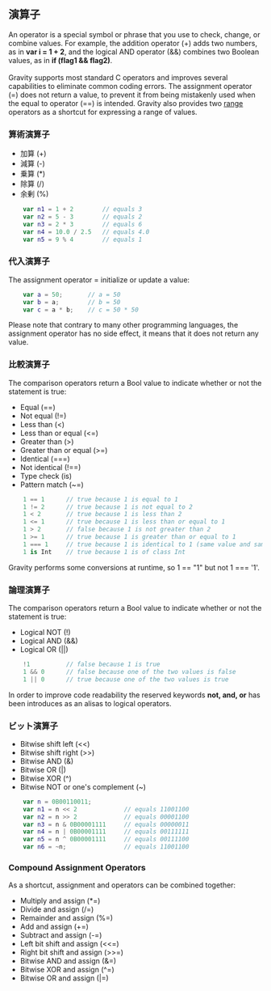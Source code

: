 ## 演算子

An operator is a special symbol or phrase that you use to check, change, or combine values. For example, the addition operator (+) adds two numbers, as in **var i = 1 + 2**, and the logical AND operator (&&) combines two Boolean values, as in **if (flag1 && flag2)**.
<br><br>
Gravity supports most standard C operators and improves several capabilities to eliminate common coding errors. The assignment operator (=) does not return a value, to prevent it from being mistakenly used when the equal to operator (==) is intended. Gravity also provides two [range](types.md) operators as a shortcut for expressing a range of values.
			
### 算術演算子
* 加算 (+)
* 減算 (-)
* 乗算 (*)
* 除算 (/)
* 余剰 (%)

```swift
	var n1 = 1 + 2        // equals 3
	var n2 = 5 - 3        // equals 2
	var n3 = 2 * 3        // equals 6
	var n4 = 10.0 / 2.5   // equals 4.0
	var n5 = 9 % 4        // equals 1
```

### 代入演算子
The assignment operator = initialize or update a value:
```swift
	var a = 50;       // a = 50
	var b = a;        // b = 50
	var c = a * b;    // c = 50 * 50
```
Please note that contrary to many other programming languages, the assignment operator has no side effect, it means that it does not return any value.

### 比較演算子
The comparison operators return a Bool value to indicate whether or not the statement is true:

* Equal (==)
* Not equal (!=)
* Less than (<)
* Less than or equal (<=)
* Greater than (>)
* Greater than or equal (>=)
* Identical (===)
* Not identical (!==)
* Type check (is)
* Pattern match (~=)
			
```swift
	1 == 1      // true because 1 is equal to 1
	1 != 2      // true because 1 is not equal to 2
	1 < 2       // true because 1 is less than 2
	1 <= 1      // true because 1 is less than or equal to 1
	1 > 2       // false because 1 is not greater than 2
	1 >= 1      // true because 1 is greater than or equal to 1
	1 === 1     // true because 1 is identical to 1 (same value and same class)
	1 is Int    // true because 1 is of class Int
```
Gravity performs some conversions at runtime, so 1 == "1" but not 1 === '1'.

### 論理演算子
The comparison operators return a Bool value to indicate whether or not the statement is true:

* Logical NOT (!)
* Logical AND (&&)
* Logical OR (||)
			
			
```swift
	!1          // false because 1 is true
	1 && 0      // false because one of the two values is false
	1 || 0      // true because one of the two values is true
```
In order to improve code readability the reserved keywords **not, and, or** has been introduces as an alisas to logical operators.

### ビット演算子

			
* Bitwise shift left (<<)
* Bitwise shift right (>>)
* Bitwise AND (&)
* Bitwise OR (|)
* Bitwise XOR (^)
* Bitwise NOT or one's complement (~)
			
			
```swift
	var n = 0B00110011;
	var n1 = n << 2             // equals 11001100
	var n2 = n >> 2             // equals 00001100
	var n3 = n & 0B00001111     // equals 00000011
	var n4 = n | 0B00001111     // equals 00111111
	var n5 = n ^ 0B00001111     // equals 00111100
	var n6 = ~n;                // equals 11001100
```

### Compound Assignment Operators
As a shortcut, assignment and operators can be combined together:
			
* Multiply and assign (*=)
* Divide and assign (/=)
* Remainder and assign (%=)
* Add and assign (+=)
* Subtract and assign (-=)
* Left bit shift and assign (<<=)
* Right bit shift and assign (>>=)
* Bitwise AND and assign (&=)
* Bitwise XOR and assign (^=)
* Bitwise OR and assign (|=)
			
			
